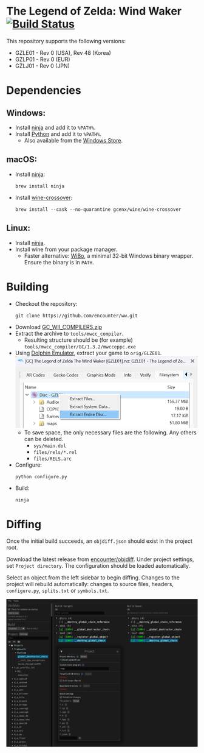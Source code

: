 The Legend of Zelda: Wind Waker [![Build Status]][actions]
=============

[Build Status]: https://github.com/encounter/ww/actions/workflows/build.yml/badge.svg
[actions]: https://github.com/encounter/ww/actions/workflows/build.yml

This repository supports the following versions:

- GZLE01 - Rev 0 (USA), Rev 48 (Korea)
- GZLP01 - Rev 0 (EUR)
- GZLJ01 - Rev 0 (JPN)

Dependencies
============

Windows:
--------
- Install [ninja](https://github.com/ninja-build/ninja/releases) and add it to `%PATH%`.
- Install [Python](https://www.python.org/downloads/) and add it to `%PATH%`.
  - Also available from the [Windows Store](https://apps.microsoft.com/store/detail/python-311/9NRWMJP3717K).

macOS:
------
- Install [ninja](https://github.com/ninja-build/ninja/wiki/Pre-built-Ninja-packages):
  ```
  brew install ninja
  ```
- Install [wine-crossover](https://github.com/Gcenx/homebrew-wine):
  ```
  brew install --cask --no-quarantine gcenx/wine/wine-crossover
  ```

Linux:
------
- Install [ninja](https://github.com/ninja-build/ninja/wiki/Pre-built-Ninja-packages).
- Install wine from your package manager.
  - Faster alternative: [WiBo](https://github.com/decompals/WiBo), a minimal 32-bit Windows binary wrapper.  
    Ensure the binary is in `PATH`.

Building
========

- Checkout the repository:
  ```
  git clone https://github.com/encounter/ww.git
  ```
- Download [GC_WII_COMPILERS.zip](https://cdn.discordapp.com/attachments/727918646525165659/1129759991696457728/GC_WII_COMPILERS.zip)
- Extract the archive to `tools/mwcc_compiler`.
  - Resulting structure should be (for example) `tools/mwcc_compiler/GC/1.3.2/mwcceppc.exe`
- Using [Dolphin Emulator](https://dolphin-emu.org/), extract your game to `orig/GLZE01`.  
![](assets/dolphin-extract.png)
  - To save space, the only necessary files are the following. Any others can be deleted.
    - `sys/main.dol`
    - `files/rels/*.rel`
    - `files/RELS.arc`
- Configure:
  ```
  python configure.py
  ```
- Build:
  ```
  ninja
  ```

Diffing
=======

Once the initial build succeeds, an `objdiff.json` should exist in the project root. 

Download the latest release from [encounter/objdiff](https://github.com/encounter/objdiff). Under project settings, set `Project directory`. The configuration should be loaded automatically. 

Select an object from the left sidebar to begin diffing. Changes to the project will rebuild automatically: changes to source files, headers, `configure.py`, `splits.txt` or `symbols.txt`.

![](assets/objdiff.png)